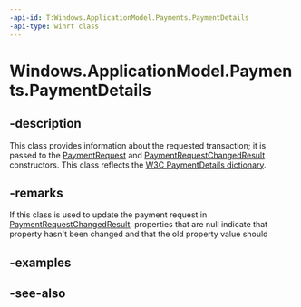 ```yaml
---
-api-id: T:Windows.ApplicationModel.Payments.PaymentDetails
-api-type: winrt class
---
```


<!-- Class syntax.
public class PaymentDetails : Windows.ApplicationModel.Payments.IPaymentDetails
-->

# Windows.ApplicationModel.Payments.PaymentDetails

## -description
This class provides information about the requested transaction; it is passed to the [PaymentRequest](../windows.payments/paymentrequest.md) and [PaymentRequestChangedResult](paymentrequestchangedresult.md) constructors. This class reflects the [W3C PaymentDetails dictionary](https://aka.ms/prapi#paymentdetailsmodifier-dictionary).

## -remarks
If this class is used to update the payment request in [PaymentRequestChangedResult](paymentrequestchangedresult.md), properties that are null indicate that property hasn't been changed and that the old property value should

## -examples

## -see-also